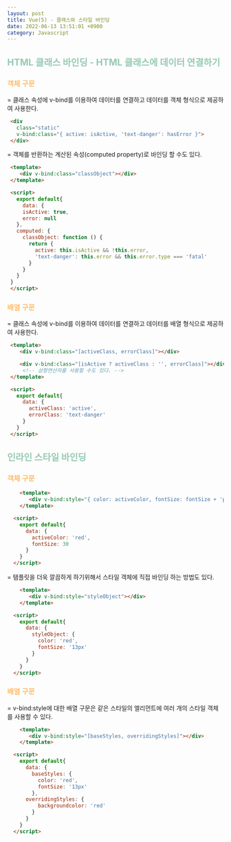 ```yaml
---
layout: post
title: Vue(5) - 클래스와 스타일 바인딩
date: 2022-06-13 13:51:01 +0900
category: Javascript
---
```


## <span style="color:#97cab3;font-weight:bold">HTML 클래스 바인딩 - HTML 클래스에 데이터 연결하기</span>
### <span style="color:#febc68;font-weight:bold">객체 구문</span>  
 = 클래스 속성에 v-bind를 이용하여 데이터를 연결하고 데이터를 객체 형식으로 제공하여 사용한다. 

 ```html
  <div
    class="static"
    v-bind:class="{ active: isActive, 'text-danger': hasError }">
  </div>
  ```
= 객체를 반환하는 계산된 속성(computed property)로 바인딩 할 수도 있다.
 ```html
  <template>
     <div v-bind:class="classObject"></div>
  </template>

  <script>
    export default{
      data: {
      isActive: true,
      error: null
    },
    computed: {
      classObject: function () {
        return {
          active: this.isActive && !this.error,
          'text-danger': this.error && this.error.type === 'fatal'
        }
      }
    }
  }
  </script>
  ```

### <span style="color:#febc68;font-weight:bold">배열 구문</span> 
= 클래스 속성에 v-bind를 이용하여 데이터를 연결하고 데이터를 배열 형식으로 제공하여 사용한다. 
 ```html
  <template>
     <div v-bind:class="[activeClass, errorClass]"></div>

     <div v-bind:class="[isActive ? activeClass : '', errorClass]"></div>
      <!-- 삼항연산자를 사용할 수도 있다. -->
  </template>

  <script>
    export default{
      data: {
        activeClass: 'active',
        errorClass: 'text-danger'
      }
    }
  </script>
```
## <span style="color:#97cab3;font-weight:bold">인라인 스타일 바인딩</span>
### <span style="color:#febc68;font-weight:bold">객체 구문</span>  
```html
    <template>
       <div v-bind:style="{ color: activeColor, fontSize: fontSize + 'px' }"></div>
    </template>

  <script>
    export default{
      data: {
        activeColor: 'red',
        fontSize: 30
      }
    }     
  </script>
  ```


= 탬플릿을 더욱 깔끔하게 하기위해서 스타일 객체에 직접 바인딩 하는 방법도 있다.
```html
    <template>
       <div v-bind:style="styleObject"></div>
    </template>

  <script>
    export default{
      data: {
        styleObject: {
          color: 'red',
          fontSize: '13px'
        }
      }
    }     
  </script>
  ```
### <span style="color:#febc68;font-weight:bold">배열 구문</span> 
= v-bind:style에 대한 배열 구문은 같은 스타일의 엘리먼트에 여러 개의 스타일 객체를 사용할 수 있다.

```html
    <template>
       <div v-bind:style="[baseStyles, overridingStyles]"></div>
    </template>

  <script>
    export default{
      data: {
        baseStyles: {
          color: 'red',
          fontSize: '13px'
        },
      overridingStyles: {
          backgroundcolor: 'red'
        }
      }
    }     
  </script>
  ```